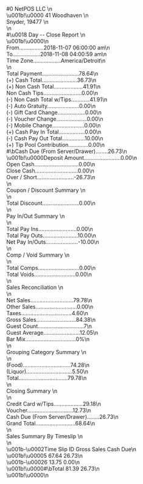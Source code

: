 #0      NetPOS LLC     \n<br>\u001b!\u0000               41 Woodhaven               \n<br>              Snyder,  19477              \n<br>\n<br>#\u0018            Day -- Close Report           \n<br>\u001b!\u0000\n<br>From................2018-11-07 06:00:00 am\n<br>To..................2018-11-08 04:00:59 am\n<br>Time Zone..................America\/Detroit\n<br>\n<br>Total Payment........................78.64\n<br>(+) Cash Total.......................36.73\n<br>(+) Non Cash Total...................41.91\n<br>Non Cash Tips.........................0.00\n<br>(-) Non Cash Total w\/Tips............41.91\n<br>(-) Auto Gratuity.....................0.00\n<br>(-) Gift Card Change..................0.00\n<br>(-) Voucher Change....................0.00\n<br>(-) Mobile Change.....................0.00\n<br>(+) Cash Pay In Total.................0.00\n<br>(-) Cash Pay Out Total...............10.00\n<br>(+) Tip Pool Contribution.............0.00\n<br>#\bCash Due (From Server\/Drawer)........26.73\n<br>\u001b!\u0000Deposit Amount........................0.00\n<br>Open Cash.............................0.00\n<br>Close Cash............................0.00\n<br>Over \/ Short........................-26.73\n<br>\n<br>         Coupon \/ Discount Summary        \n<br>\n<br>Total Discount........................0.00\n<br>\n<br>            Pay In\/Out Summary            \n<br>\n<br>Total Pay Ins.........................0.00\n<br>Total Pay Outs.......................10.00\n<br>Net Pay In\/Outs.....................-10.00\n<br>\n<br>            Comp \/ Void Summary           \n<br>\n<br>Total Comps...........................0.00\n<br>Total Voids...........................0.00\n<br>\n<br>           Sales Reconciliation           \n<br>\n<br>Net Sales............................79.78\n<br>Other Sales...........................0.00\n<br>Taxes.................................4.60\n<br>Gross Sales..........................84.38\n<br>Guest Count..............................7\n<br>Guest Average........................12.05\n<br>Bar Mix.................................0%\n<br>\n<br>         Grouping Category Summary        \n<br>\n<br>(Food)...............................74.28\n<br>(Liquor)..............................5.50\n<br>Total................................79.78\n<br>\n<br>              Closing Summary             \n<br>\n<br>Credit Card w\/Tips...................29.18\n<br>Voucher..............................12.73\n<br>Cash Due (From Server\/Drawer)........26.73\n<br>Grand Total..........................68.64\n<br>\n<br>         Sales Summary By Timeslip        \n<br>\n<br>\u001b-\u0002Time Slip ID     Gross Sales      Cash Due\n<br>\u001b!\u00005                      67.64         26.73\n<br>\u001b-\u00026                      13.75          0.00\n<br>\u001b!\u0000#\bTotal                  81.39         26.73\n<br>\u001b!\u0000\n<br><br>
